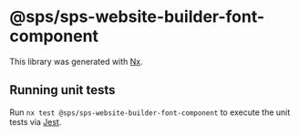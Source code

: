 # @sps/sps-website-builder-font-component

This library was generated with [Nx](https://nx.dev).

## Running unit tests

Run `nx test @sps/sps-website-builder-font-component` to execute the unit tests via [Jest](https://jestjs.io).
